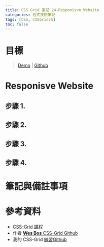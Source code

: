 ```yaml
---
title: CSS Grid 筆記 24-Responisve Website
categories: 程式技術筆記
tags: [CSS, CSSGrid25]
toc: false
---
```

# 目標


<!-- more -->

> [Demo](https://shunnien.github.io/css-grid25day/day_24/index.html) | [Github](https://github.com/shunnien/css-grid25day)

# Responisve Website

## 步驟 1.

## 步驟 2.

## 步驟 3.

## 步驟 4.


# 筆記與備註事項


# 參考資料

- [CSS-Grid 課程](https://cssgrid.io/)
- 作者 [**Wes Bos** CSS-Grid Github](https://github.com/wesbos/css-grid)
- 我的 CSS-Grid [練習Github](https://github.com/shunnien/css-grid25day)

[1]: https://shunnien.github.io